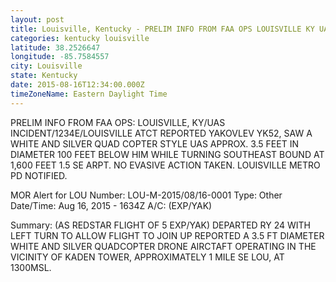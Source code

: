 ```yaml
---
layout: post
title: Louisville, Kentucky - PRELIM INFO FROM FAA OPS LOUISVILLE KY UAS INCIDENT 1234E LOUISVILLE ATCT REPORTED YAKOVLEV YK52
categories: kentucky louisville
latitude: 38.2526647
longitude: -85.7584557
city: Louisville
state: Kentucky
date: 2015-08-16T12:34:00.000Z
timeZoneName: Eastern Daylight Time
---
```


PRELIM INFO FROM FAA OPS: LOUISVILLE, KY/UAS INCIDENT/1234E/LOUISVILLE ATCT REPORTED  YAKOVLEV YK52, SAW A WHITE AND SILVER QUAD COPTER STYLE UAS APPROX. 3.5 FEET IN DIAMETER 100 FEET BELOW HIM WHILE TURNING SOUTHEAST BOUND AT 1,600 FEET 1.5 SE ARPT. NO EVASIVE ACTION TAKEN. LOUISVILLE METRO PD NOTIFIED.


MOR Alert for LOU
Number: LOU-M-2015/08/16-0001
Type: Other
Date/Time: Aug 16, 2015 - 1634Z
A/C: (EXP/YAK)

Summary:  (AS REDSTAR FLIGHT OF 5 EXP/YAK) DEPARTED RY 24 WITH LEFT TURN TO ALLOW FLIGHT TO JOIN UP REPORTED A 3.5 FT DIAMETER WHITE AND SILVER QUADCOPTER DRONE AIRCTAFT OPERATING IN THE VICINITY OF KADEN TOWER, APPROXIMATELY 1 MILE SE LOU, AT 1300MSL.